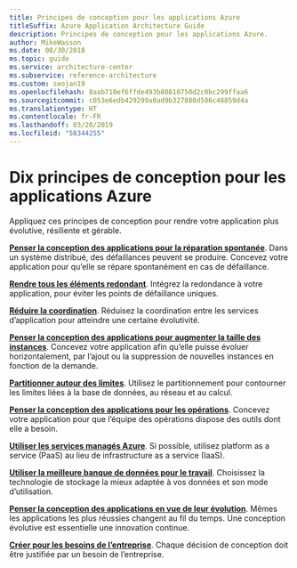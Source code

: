 ```yaml
---
title: Principes de conception pour les applications Azure
titleSuffix: Azure Application Architecture Guide
description: Principes de conception pour les applications Azure.
author: MikeWasson
ms.date: 08/30/2018
ms.topic: guide
ms.service: architecture-center
ms.subservice: reference-architecture
ms.custom: seojan19
ms.openlocfilehash: 8aab710ef6ffde493b80810750d2c0bc299ffaa6
ms.sourcegitcommit: c053e6edb429299a0ad9b327888d596c48859d4a
ms.translationtype: HT
ms.contentlocale: fr-FR
ms.lasthandoff: 03/20/2019
ms.locfileid: "58344255"
---
```

# <a name="ten-design-principles-for-azure-applications"></a>Dix principes de conception pour les applications Azure

Appliquez ces principes de conception pour rendre votre application plus évolutive, résiliente et gérable.

**[Penser la conception des applications pour la réparation spontanée](self-healing.md)**. Dans un système distribué, des défaillances peuvent se produire. Concevez votre application pour qu’elle se répare spontanément en cas de défaillance.

**[Rendre tous les éléments redondant](redundancy.md)**. Intégrez la redondance à votre application, pour éviter les points de défaillance uniques.

**[Réduire la coordination](minimize-coordination.md)**. Réduisez la coordination entre les services d’application pour atteindre une certaine évolutivité.

**[Penser la conception des applications pour augmenter la taille des instances](scale-out.md)**. Concevez votre application afin qu’elle puisse évoluer horizontalement, par l’ajout ou la suppression de nouvelles instances en fonction de la demande.

**[Partitionner autour des limites](partition.md)**. Utilisez le partitionnement pour contourner les limites liées à la base de données, au réseau et au calcul.

**[Penser la conception des applications pour les opérations](design-for-operations.md)**. Concevez votre application pour que l’équipe des opérations dispose des outils dont elle a besoin.

**[Utiliser les services managés Azure](managed-services.md)**. Si possible, utilisez platform as a service (PaaS) au lieu de infrastructure as a service (IaaS).

**[Utiliser la meilleure banque de données pour le travail](use-the-best-data-store.md)**. Choisissez la technologie de stockage la mieux adaptée à vos données et son mode d’utilisation.

**[Penser la conception des applications en vue de leur évolution](design-for-evolution.md)**. Mêmes les applications les plus réussies changent au fil du temps. Une conception évolutive est essentielle une innovation continue.

**[Créer pour les besoins de l’entreprise](build-for-business.md)**. Chaque décision de conception doit être justifiée par un besoin de l’entreprise.
